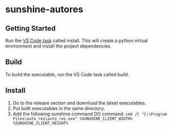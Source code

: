 # sunshine-autores

## Getting Started

Run the [VS Code task](https://code.visualstudio.com/docs/editor/tasks#_run-behavior) called install. This will create a python virtual environment and install the project dependencies. 

## Build

To build the executable, run the VS Code task called build. 

## Install

1. Go to the release section and download the latest executables.
1. Put both executables in the same directory.
1. Add the following sunshine command DO command: `cmd /C "C:\Program Files\auto_res\auto_res.exe" %SUNSHINE_CLIENT_WIDTH% %SUNSHINE_CLIENT_HEIGHT%`
